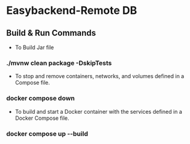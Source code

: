# Easybackend-Remote DB 

## Build & Run Commands

- To Build Jar file
### ./mvnw clean package -DskipTests 
 

- To stop and remove containers, networks, and volumes defined in a Compose file.
### docker compose down     


- To build and start a Docker container with the services defined in a Docker Compose file. 
### docker compose up --build
